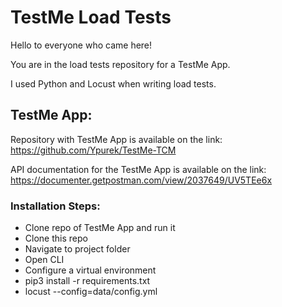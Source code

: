 # TestMe Load Tests

Hello to everyone who came here!

You are in the load tests repository for a TestMe App.

I used Python and Locust when writing load tests.

## TestMe App:

Repository with TestMe App is available on the link: https://github.com/Ypurek/TestMe-TCM

API documentation for the TestMe App is available on the link: https://documenter.getpostman.com/view/2037649/UV5TEe6x

### Installation Steps:
* Clone repo of TestMe App and run it
* Clone this repo
* Navigate to project folder
* Open CLI
* Configure a virtual environment
* pip3 install -r requirements.txt
* locust --config=data/config.yml
